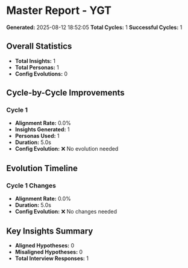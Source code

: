 # Master Report - YGT

**Generated:** 2025-08-12 18:52:05
**Total Cycles:** 1
**Successful Cycles:** 1

## Overall Statistics

- **Total Insights:** 1
- **Total Personas:** 1
- **Config Evolutions:** 0

## Cycle-by-Cycle Improvements

### Cycle 1

- **Alignment Rate:** 0.0%
- **Insights Generated:** 1
- **Personas Used:** 1
- **Duration:** 5.0s
- **Config Evolution:** ❌ No evolution needed

## Evolution Timeline

### Cycle 1 Changes

- **Alignment Rate:** 0.0%
- **Duration:** 5.0s
- **Config Evolution:** ❌ No changes needed

## Key Insights Summary

- **Aligned Hypotheses:** 0
- **Misaligned Hypotheses:** 0
- **Total Interview Responses:** 1

